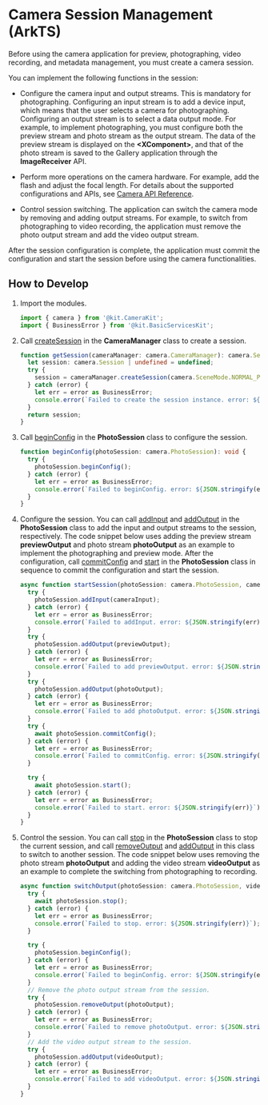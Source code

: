 # Camera Session Management (ArkTS)

Before using the camera application for preview, photographing, video recording, and metadata management, you must create a camera session.

You can implement the following functions in the session:

- Configure the camera input and output streams. This is mandatory for photographing.
  Configuring an input stream is to add a device input, which means that the user selects a camera for photographing. Configuring an output stream is to select a data output mode. For example, to implement photographing, you must configure both the preview stream and photo stream as the output stream. The data of the preview stream is displayed on the **\<XComponent>**, and that of the photo stream is saved to the Gallery application through the **ImageReceiver** API.

- Perform more operations on the camera hardware. For example, add the flash and adjust the focal length. For details about the supported configurations and APIs, see [Camera API Reference](../../reference/apis-camera-kit/js-apis-camera.md).

- Control session switching. The application can switch the camera mode by removing and adding output streams. For example, to switch from photographing to video recording, the application must remove the photo output stream and add the video output stream.

After the session configuration is complete, the application must commit the configuration and start the session before using the camera functionalities.

## How to Develop
1. Import the modules.
     
   ```ts
   import { camera } from '@kit.CameraKit';
   import { BusinessError } from '@kit.BasicServicesKit';
   ```

2. Call [createSession](../../reference/apis-camera-kit/js-apis-camera.md#createsession11) in the **CameraManager** class to create a session.
     
   ```ts
   function getSession(cameraManager: camera.CameraManager): camera.Session | undefined {
     let session: camera.Session | undefined = undefined;
     try {
       session = cameraManager.createSession(camera.SceneMode.NORMAL_PHOTO) as camera.PhotoSession;
     } catch (error) {
       let err = error as BusinessError;
       console.error(`Failed to create the session instance. error: ${JSON.stringify(err)}`);
     }
     return session;
   }
   ```

3. Call [beginConfig](../../reference/apis-camera-kit/js-apis-camera.md#beginconfig11) in the **PhotoSession** class to configure the session.
     
   ```ts
   function beginConfig(photoSession: camera.PhotoSession): void {
     try {
       photoSession.beginConfig();
     } catch (error) {
       let err = error as BusinessError;
       console.error(`Failed to beginConfig. error: ${JSON.stringify(err)}`);
     }
   }
   ```

4. Configure the session. You can call [addInput](../../reference/apis-camera-kit/js-apis-camera.md#addinput11) and [addOutput](../../reference/apis-camera-kit/js-apis-camera.md#addoutput11) in the **PhotoSession** class to add the input and output streams to the session, respectively. The code snippet below uses adding the preview stream **previewOutput** and photo stream **photoOutput** as an example to implement the photographing and preview mode.
     After the configuration, call [commitConfig](../../reference/apis-camera-kit/js-apis-camera.md#commitconfig11) and [start](../../reference/apis-camera-kit/js-apis-camera.md#start11) in the **PhotoSession** class in sequence to commit the configuration and start the session.
   ```ts
   async function startSession(photoSession: camera.PhotoSession, cameraInput: camera.CameraInput, previewOutput: camera.PreviewOutput, photoOutput: camera.PhotoOutput): Promise<void> {
     try {
       photoSession.addInput(cameraInput);
     } catch (error) {
       let err = error as BusinessError;
       console.error(`Failed to addInput. error: ${JSON.stringify(err)}`);
     }
     try {
       photoSession.addOutput(previewOutput);
     } catch (error) {
       let err = error as BusinessError;
       console.error(`Failed to add previewOutput. error: ${JSON.stringify(err)}`);
     }
     try {
       photoSession.addOutput(photoOutput);
     } catch (error) {
       let err = error as BusinessError;
       console.error(`Failed to add photoOutput. error: ${JSON.stringify(err)}`);
     }
     try {
       await photoSession.commitConfig();
     } catch (error) {
       let err = error as BusinessError;
       console.error(`Failed to commitConfig. error: ${JSON.stringify(err)}`);
     }
   
     try {
       await photoSession.start();
     } catch (error) {
       let err = error as BusinessError;
       console.error(`Failed to start. error: ${JSON.stringify(err)}`);
     }
   }
   ```

5. Control the session. You can call [stop](../../reference/apis-camera-kit/js-apis-camera.md#stop11) in the **PhotoSession** class to stop the current session, and call [removeOutput](../../reference/apis-camera-kit/js-apis-camera.md#removeoutput11) and [addOutput](../../reference/apis-camera-kit/js-apis-camera.md#addoutput11) in this class to switch to another session. The code snippet below uses removing the photo stream **photoOutput** and adding the video stream **videoOutput** as an example to complete the switching from photographing to recording.
     
   ```ts
   async function switchOutput(photoSession: camera.PhotoSession, videoOutput: camera.VideoOutput, photoOutput: camera.PhotoOutput): Promise<void> {
     try {
       await photoSession.stop();
     } catch (error) {
       let err = error as BusinessError;
       console.error(`Failed to stop. error: ${JSON.stringify(err)}`);
     }
   
     try {
       photoSession.beginConfig();
     } catch (error) {
       let err = error as BusinessError;
       console.error(`Failed to beginConfig. error: ${JSON.stringify(err)}`);
     }
     // Remove the photo output stream from the session.
     try {
       photoSession.removeOutput(photoOutput);
     } catch (error) {
       let err = error as BusinessError;
       console.error(`Failed to remove photoOutput. error: ${JSON.stringify(err)}`);
     }
     // Add the video output stream to the session.
     try {
       photoSession.addOutput(videoOutput);
     } catch (error) {
       let err = error as BusinessError;
       console.error(`Failed to add videoOutput. error: ${JSON.stringify(err)}`);
     }
   }
   ```
